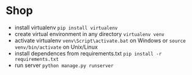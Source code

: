 # Shop

* install virtualenv `pip install virtualenv`
* create virtual environment in any directory `virtualenv venv`
* activate virtualenv `venv\Script\activate.bat` on Windows or `source venv/bin/activate` on Unix/Linux
* install dependences from requirements.txt `pip install -r requirements.txt`
* run server `python manage.py runserver`
